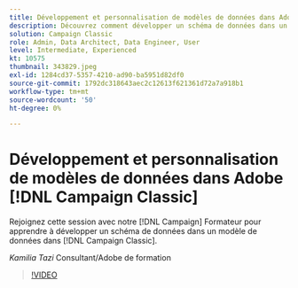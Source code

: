 ```yaml
---
title: Développement et personnalisation de modèles de données dans Adobe [!DNL Campaign Classic]
description: Découvrez comment développer un schéma de données dans un modèle de données dans [!DNL Campaign Classic]
solution: Campaign Classic
role: Admin, Data Architect, Data Engineer, User
level: Intermediate, Experienced
kt: 10575
thumbnail: 343829.jpeg
exl-id: 1284cd37-5357-4210-ad90-ba5951d82df0
source-git-commit: 1792dc318643aec2c12613f621361d72a7a918b1
workflow-type: tm+mt
source-wordcount: '50'
ht-degree: 0%

---
```


# Développement et personnalisation de modèles de données dans Adobe [!DNL Campaign Classic]

Rejoignez cette session avec notre [!DNL Campaign] Formateur pour apprendre à développer un schéma de données dans un modèle de données dans [!DNL Campaign Classic].

*Kamilia Tazi* Consultant/Adobe de formation

>[!VIDEO](https://video.tv.adobe.com/v/343829/?quality=12&learn=on)
